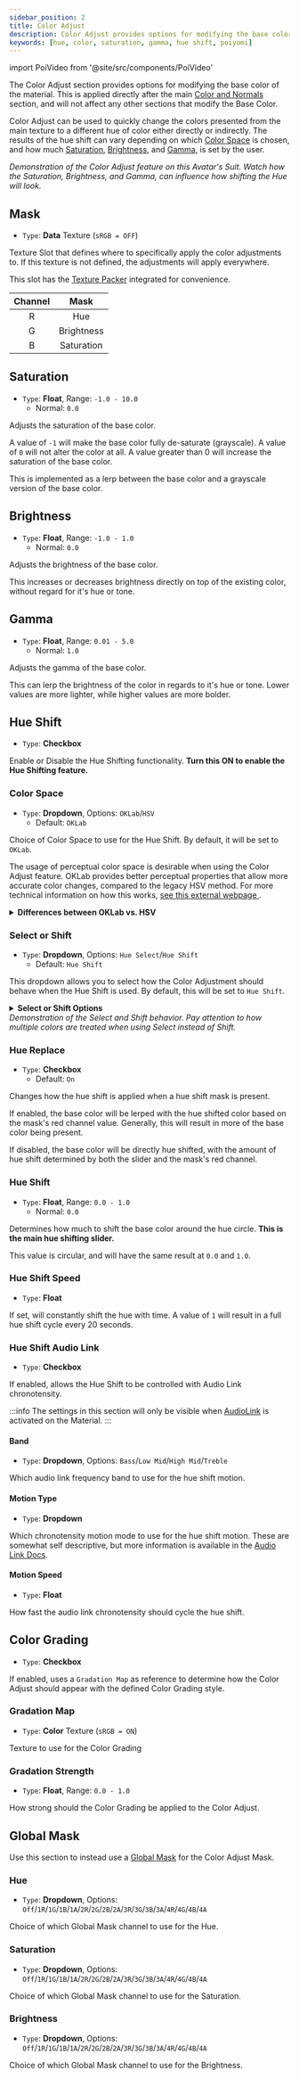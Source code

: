```yaml
---
sidebar_position: 2
title: Color Adjust
description: Color Adjust provides options for modifying the base color of the material. This includes settings for adjusting the HUE and Color on your Material.
keywords: [hue, color, saturation, gamma, hue shift, poiyomi]
---
```

import PoiVideo from '@site/src/components/PoiVideo'

The Color Adjust section provides options for modifying the base color of the material. This is applied directly after the main [Color and Normals](/docs/color-and-normals/main.md) section, and will not affect any other sections that modify the Base Color.

Color Adjust can be used to quickly change the colors presented from the main texture to a different hue of color either directly or indirectly. The results of the hue shift can vary depending on which [Color Space](#color-space) is chosen, and how much [Saturation](#saturation), [Brightness](#brightness), and [Gamma](#gamma), is set by the user.

<PoiVideo url='/vid/color-and-normals/ColorAdjustDemo2.mp4'/>
<em>Demonstration of the Color Adjust feature on this Avatar's Suit. Watch how the Saturation, Brightness, and Gamma, can influence how shifting the Hue will look.</em>

## Mask

- `Type`: **Data** Texture (`sRGB = OFF`)

Texture Slot that defines where to specifically apply the color adjustments to. If this texture is not defined, the adjustments will apply everywhere.

This slot has the [Texture Packer](/docs/thryeditor/enduser.md#texture-packer) integrated for convenience.

| Channel | Mask |
| :---: | :---: |
| R | Hue |
| G | Brightness |
| B | Saturation |

## Saturation

- `Type`: **Float**, Range: `-1.0 - 10.0`
  - Normal: `0.0`

Adjusts the saturation of the base color. 

A value of `-1` will make the base color fully de-saturate (grayscale). A value of `0` will not alter the color at all. A value greater than 0 will increase the saturation of the base color.

This is implemented as a lerp between the base color and a grayscale version of the base color.

## Brightness

- `Type`: **Float**, Range: `-1.0 - 1.0`
  - Normal: `0.0`

Adjusts the brightness of the base color. 

This increases or decreases brightness directly on top of the existing color, without regard for it's hue or tone.

## Gamma

- `Type`: **Float**, Range: `0.01 - 5.0`
  - Normal: `1.0`

Adjusts the gamma of the base color.

This can lerp the brightness of the color in regards to it's hue or tone. Lower values are more lighter, while higher values are more bolder.

## Hue Shift

- `Type`: **Checkbox**

Enable or Disable the Hue Shifting functionality. **Turn this ON to enable the Hue Shifting feature.**

### Color Space

- `Type`: **Dropdown**, Options: `OKLab`/`HSV`
  - Default: `OKLab`

Choice of Color Space to use for the Hue Shift. By default, it will be set to `OKLab`.

The usage of perceptual color space is desirable when using the Color Adjust feature. OKLab provides better perceptual properties that allow more accurate color changes, compared to the legacy HSV method. For more technical information on how this works, [see this external webpage <FAIcon icon="fa-solid fa-square-arrow-up-right"/>](https://bottosson.github.io/posts/oklab/).

<details>
<summary><b>Differences between OKLab vs. HSV</b></summary>

#### OKLab vs. HSV

OKLab has varying hue with constant lightness and chroma. It is more *even* in lightness for various hues. The reason for this is because OKLab takes the perceived lighting, including on how Green/Red and Blue/Yellow the color is, and calculates it to be a more accurate perception of the color being seen. When you compare this to HSV, the results are more worse when using HSV.

Because of OKLab's accuracy, this eliminates issues with noise and colors being washed out when changing the Hue.

<PoiVideo url='/vid/color-and-normals/HueShift2.mp4'/>

*Demonstration of the difference between OKLab (Left) vs. HSV (Right) in Unity.*

As you can see above, the difference is quite obvious. OKLab is better at changing one thing while keeping the rest visually correct - changing the Hue while maintaining perceived Brightness and Saturation.

On Legacy HSV, you will see that it makes the color look more washed out. This can lead to very undesirable results.

**We strongly recommend using OKLab when setting up a Hue Shift system for your Avatar.** In addition, consider using the Saturation, Brightness, and Gamma options that are available to you alongside your Hue Shift for more accurate results.

</details>

### Select or Shift

- `Type`: **Dropdown**, Options: `Hue Select`/`Hue Shift`
  - Default: `Hue Shift`

This dropdown allows you to select how the Color Adjustment should behave when the Hue Shift is used. By default, this will be set to `Hue Shift`.

<details>
<summary><b>Select or Shift Options</b></summary>

- `Hue Select`: Directly applies the selected Hue as an override. If there are multiple colors, this will also directly override them to your selected Hue.
- `Hue Shift`: Only tints the Base Color based on the lerped value. This is the default behavior.

</details>

<PoiVideo url='/vid/color-and-normals/HueSelectShiftDemo.mp4'/>
<em>Demonstration of the Select and Shift behavior. Pay attention to how multiple colors are treated when using Select instead of Shift.</em>

### Hue Replace

- `Type`: **Checkbox**
  - Default: `On`

Changes how the hue shift is applied when a hue shift mask is present. 

If enabled, the base color will be lerped with the hue shifted color based on the mask's red channel value. Generally, this will result in more of the base color being present.

If disabled, the base color will be directly hue shifted, with the amount of hue shift determined by both the slider and the mask's red channel. 

### Hue Shift

- `Type`: **Float**, Range: `0.0 - 1.0`
  - Normal: `0.0`

Determines how much to shift the base color around the hue circle. **This is the main hue shifting slider.**

This value is circular, and will have the same result at `0.0` and `1.0`.

### Hue Shift Speed

- `Type`: **Float**

If set, will constantly shift the hue with time. A value of `1` will result in a full hue shift cycle every 20 seconds.

### Hue Shift Audio Link

- `Type`: **Checkbox**

If enabled, allows the Hue Shift to be controlled with Audio Link chronotensity.

:::info
The settings in this section will only be visible when [AudioLink](/docs/audio-link/audio-link.md) is activated on the Material.
:::

#### Band

- `Type`: **Dropdown**, Options: `Bass`/`Low Mid`/`High Mid`/`Treble`

Which audio link frequency band to use for the hue shift motion.

#### Motion Type

- `Type`: **Dropdown**

Which chronotensity motion mode to use for the hue shift motion. These are somewhat self descriptive, but more information is available in the [Audio Link Docs](https://github.com/llealloo/vrc-udon-audio-link/tree/master/Docs#alpass_chronotensity).

#### Motion Speed

- `Type`: **Float**

How fast the audio link chronotensity should cycle the hue shift.

## Color Grading

- `Type`: **Checkbox**

If enabled, uses a `Gradation Map` as reference to determine how the Color Adjust should appear with the defined Color Grading style.

### Gradation Map

- `Type`: **Color** Texture (`sRGB = ON`)

Texture to use for the Color Grading

### Gradation Strength

- `Type`: **Float**, Range: `0.0 - 1.0`

How strong should the Color Grading be applied to the Color Adjust.

## Global Mask

Use this section to instead use a [Global Mask](/docs/modifiers/global-masks.md) for the Color Adjust Mask.

### Hue

- `Type`: **Dropdown**, Options: `Off`/`1R`/`1G`/`1B`/`1A`/`2R`/`2G`/`2B`/`2A`/`3R`/`3G`/`3B`/`3A`/`4R`/`4G`/`4B`/`4A`

Choice of which Global Mask channel to use for the Hue.

### Saturation

- `Type`: **Dropdown**, Options: `Off`/`1R`/`1G`/`1B`/`1A`/`2R`/`2G`/`2B`/`2A`/`3R`/`3G`/`3B`/`3A`/`4R`/`4G`/`4B`/`4A`

Choice of which Global Mask channel to use for the Saturation.

### Brightness

- `Type`: **Dropdown**, Options: `Off`/`1R`/`1G`/`1B`/`1A`/`2R`/`2G`/`2B`/`2A`/`3R`/`3G`/`3B`/`3A`/`4R`/`4G`/`4B`/`4A`

Choice of which Global Mask channel to use for the Brightness.